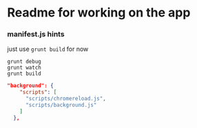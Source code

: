 # Readme for working on the app

### manifest.js hints

just use `grunt build` for now

```shell
grunt debug
grunt watch
grunt build
```


```json
"background": {
    "scripts": [
      "scripts/chromereload.js",
      "scripts/background.js"
    ]
  },
```

